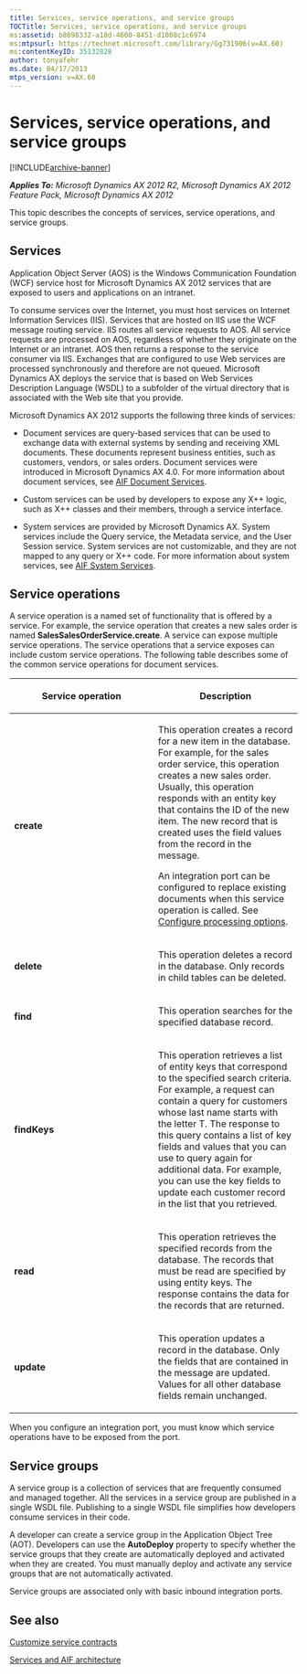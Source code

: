```yaml
---
title: Services, service operations, and service groups
TOCTitle: Services, service operations, and service groups
ms:assetid: b8698332-a18d-4600-8451-d1008c1c6974
ms:mtpsurl: https://technet.microsoft.com/library/Gg731906(v=AX.60)
ms:contentKeyID: 35132828
author: tonyafehr
ms.date: 04/17/2013
mtps_version: v=AX.60
---
```


# Services, service operations, and service groups 


[!INCLUDE[archive-banner](includes/archive-banner.md)]


_**Applies To:** Microsoft Dynamics AX 2012 R2, Microsoft Dynamics AX 2012 Feature Pack, Microsoft Dynamics AX 2012_

This topic describes the concepts of services, service operations, and service groups.

## Services

Application Object Server (AOS) is the Windows Communication Foundation (WCF) service host for Microsoft Dynamics AX 2012 services that are exposed to users and applications on an intranet.

To consume services over the Internet, you must host services on Internet Information Services (IIS). Services that are hosted on IIS use the WCF message routing service. IIS routes all service requests to AOS. All service requests are processed on AOS, regardless of whether they originate on the Internet or an intranet. AOS then returns a response to the service consumer via IIS. Exchanges that are configured to use Web services are processed synchronously and therefore are not queued. Microsoft Dynamics AX deploys the service that is based on Web Services Description Language (WSDL) to a subfolder of the virtual directory that is associated with the Web site that you provide.

Microsoft Dynamics AX 2012 supports the following three kinds of services:

  - Document services are query-based services that can be used to exchange data with external systems by sending and receiving XML documents. These documents represent business entities, such as customers, vendors, or sales orders. Document services were introduced in Microsoft Dynamics AX 4.0. For more information about document services, see [AIF Document Services](aif-document-services.md).

  - Custom services can be used by developers to expose any X++ logic, such as X++ classes and their members, through a service interface.

  - System services are provided by Microsoft Dynamics AX. System services include the Query service, the Metadata service, and the User Session service. System services are not customizable, and they are not mapped to any query or X++ code. For more information about system services, see [AIF System Services](aif-system-services.md).

## Service operations

A service operation is a named set of functionality that is offered by a service. For example, the service operation that creates a new sales order is named **SalesSalesOrderService.create**. A service can expose multiple service operations. The service operations that a service exposes can include custom service operations. The following table describes some of the common service operations for document services.

<table>
<colgroup>
<col style="width: 50%" />
<col style="width: 50%" />
</colgroup>
<thead>
<tr class="header">
<th><p>Service operation</p></th>
<th><p>Description</p></th>
</tr>
</thead>
<tbody>
<tr class="odd">
<td><p><strong>create</strong></p></td>
<td><p>This operation creates a record for a new item in the database. For example, for the sales order service, this operation creates a new sales order. Usually, this operation responds with an entity key that contains the ID of the new item. The new record that is created uses the field values from the record in the message.</p>
<p>An integration port can be configured to replace existing documents when this service operation is called. See <a href="configure-processing-options.md">Configure processing options</a>.</p></td>
</tr>
<tr class="even">
<td><p><strong>delete</strong></p></td>
<td><p>This operation deletes a record in the database. Only records in child tables can be deleted.</p></td>
</tr>
<tr class="odd">
<td><p><strong>find</strong></p></td>
<td><p>This operation searches for the specified database record.</p></td>
</tr>
<tr class="even">
<td><p><strong>findKeys</strong></p></td>
<td><p>This operation retrieves a list of entity keys that correspond to the specified search criteria. For example, a request can contain a query for customers whose last name starts with the letter T. The response to this query contains a list of key fields and values that you can use to query again for additional data. For example, you can use the key fields to update each customer record in the list that you retrieved.</p></td>
</tr>
<tr class="odd">
<td><p><strong>read</strong></p></td>
<td><p>This operation retrieves the specified records from the database. The records that must be read are specified by using entity keys. The response contains the data for the records that are returned.</p></td>
</tr>
<tr class="even">
<td><p><strong>update</strong></p></td>
<td><p>This operation updates a record in the database. Only the fields that are contained in the message are updated. Values for all other database fields remain unchanged.</p></td>
</tr>
</tbody>
</table>


When you configure an integration port, you must know which service operations have to be exposed from the port.

## Service groups

A service group is a collection of services that are frequently consumed and managed together. All the services in a service group are published in a single WSDL file. Publishing to a single WSDL file simplifies how developers consume services in their code.

A developer can create a service group in the Application Object Tree (AOT). Developers can use the **AutoDeploy** property to specify whether the service groups that they create are automatically deployed and activated when they are created. You must manually deploy and activate any service groups that are not automatically activated.

Service groups are associated only with basic inbound integration ports.

## See also

[Customize service contracts](customize-service-contracts.md)

[Services and AIF architecture](services-and-aif-architecture.md)

